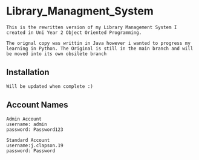 # Library_Managment_System
```
This is the rewritten version of my Library Management System I created in Uni Year 2 Object Oriented Programming.

The orignal copy was writtin in Java however i wanted to progress my learning in Python. The Original is still in the main branch and will be moved into its own obsilete branch
```
## Installation
```
Will be updated when complete :)
```


## Account Names
```
Admin Account
username: admin
password: Password123

Standard Account
username:j.clapson.19
password: Password
```

